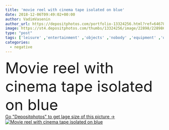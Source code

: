 ```yaml
---
title: 'movie reel with cinema tape isolated on blue'
date: 2018-12-06T09:49:02+00:00
author: VadimVasenin
author_url: https://depositphotos.com/portfolio-13324256.html?ref=64678756
image: https://st4.depositphotos.com/thumbs/13324256/image/22898/228986394/api_thumb_450.jpg?forcejpeg=true
type: "post"
tags: ['leisure' ,'entertainment' ,'objects' ,'nobody' ,'equipment' ,'old' ,'retro' ,'vintage' ,'record' ,'tape' ,'negative' ,'cinema' ,'cinematography' ,'film' ,'filmstrip' ,'media' ,'movie' ,'reel' ,'multimedia' ,'copy space' ,'Studio Shot' ,'top view' ,'isolated on blue' ,'flat lay' ]
categories: 
  - negative
---
```

<div aling="center">
            <font size="60"> Movie reel with cinema tape isolated on blue</font>   
</div>
<div>
    <a href='https://depositphotos.com/228986394/stock-photo-movie-reel-cinema-tape-isolated.html?ref=64678756' target=_blank > Go "Depositphotos" to get lage size of this picture ->
        <img href='https://depositphotos.com/228986394/stock-photo-movie-reel-cinema-tape-isolated.html?ref=64678756' src='https://st4.depositphotos.com/13324256/22898/i/950/depositphotos_228986394-stock-photo-movie-reel-cinema-tape-isolated.jpg?forcejpeg=true' alt='Movie reel with cinema tape isolated on blue' >
    </a>
</div>
